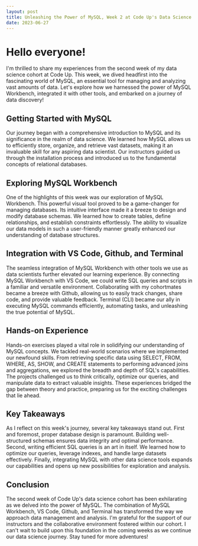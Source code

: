 ```yaml
---
layout: post
title: Unleashing the Power of MySQL, Week 2 at Code Up's Data Science Cohort
date: 2023-06-27
---
```


# Hello everyone! 
  
  I'm thrilled to share my experiences from the second week of my data science cohort at Code Up. This week, we dived headfirst into the fascinating world of MySQL, an essential tool for managing and analyzing vast amounts of data. Let's explore how we harnessed the power of MySQL Workbench, integrated it with other tools, and embarked on a journey of data discovery!

## Getting Started with MySQL

 Our journey began with a comprehensive introduction to MySQL and its significance in the realm of data science. We learned how MySQL allows us to efficiently store, organize, and retrieve vast datasets, making it an invaluable skill for any aspiring data scientist. Our instructors guided us through the installation process and introduced us to the fundamental concepts of relational databases.

## Exploring MySQL Workbench

  One of the highlights of this week was our exploration of MySQL Workbench. This powerful visual tool proved to be a game-changer for managing databases. Its intuitive interface made it a breeze to design and modify database schemas. We learned how to create tables, define relationships, and establish constraints effortlessly. The ability to visualize our data models in such a user-friendly manner greatly enhanced our understanding of database structures.

## Integration with VS Code, Github, and Terminal

  The seamless integration of MySQL Workbench with other tools we use as data scientists further elevated our learning experience. By connecting MySQL Workbench with VS Code, we could write SQL queries and scripts in a familiar and versatile environment. Collaborating with my cohortmates became a breeze with Github, allowing us to easily track changes, share code, and provide valuable feedback. Terminal (CLI) became our ally in executing MySQL commands efficiently, automating tasks, and unleashing the true potential of MySQL.

## Hands-on Experience

  Hands-on exercises played a vital role in solidifying our understanding of MySQL concepts. We tackled real-world scenarios where we implemented our newfound skills. From retrieving specific data using SELECT, FROM, WHERE, AS, SHOW, and CREATE statements to performing advanced joins and aggregations, we explored the breadth and depth of SQL's capabilities. The projects challenged us to think critically, optimize our queries, and manipulate data to extract valuable insights. These experiences bridged the gap between theory and practice, preparing us for the exciting challenges that lie ahead.

## Key Takeaways

  As I reflect on this week's journey, several key takeaways stand out. First and foremost, proper database design is paramount. Building well-structured schemas ensures data integrity and optimal performance. Second, writing efficient SQL queries is an art in itself. We learned how to optimize our queries, leverage indexes, and handle large datasets effectively. Finally, integrating MySQL with other data science tools expands our capabilities and opens up new possibilities for exploration and analysis.

## Conclusion

  The second week of Code Up's data science cohort has been exhilarating as we delved into the power of MySQL. The combination of MySQL Workbench, VS Code, Github, and Terminal has transformed the way we approach data management and analysis. I'm grateful for the support of our instructors and the collaborative environment fostered within our cohort. I can't wait to build upon this foundation in the coming weeks as we continue our data science journey. Stay tuned for more adventures!
  
